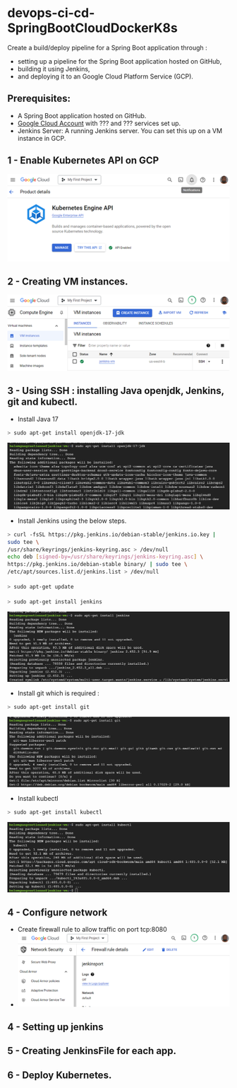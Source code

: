 # devops-ci-cd-SpringBootCloudDockerK8s
Create a build/deploy pipeline for a Spring Boot application through : 
- setting up a pipeline for the Spring Boot application hosted on GitHub, 
- building it using Jenkins, 
- and deploying it to an Google Cloud Platform Service (GCP).

## Prerequisites:
- A Spring Boot application hosted on GitHub.
- [Google Cloud Account](https://console.cloud.google.com/) with ??? and ??? services set up.
- Jenkins Server: A running Jenkins server. You can set this up on a VM instance in GCP.

## 1 - Enable Kubernetes API on GCP
![alt text](image.png)
## 2 - Creating VM instances.
![alt text](image-1.png)
## 3 - Using SSH : installing Java openjdk, Jenkins, git and kubectl.
- Install Java 17
```bash
> sudo apt-get install openjdk-17-jdk
```
![alt text](image-3.png)
- Install Jenkins using the below steps.
```bash
> curl -fsSL https://pkg.jenkins.io/debian-stable/jenkins.io.key |
sudo tee \
/usr/share/keyrings/jenkins-keyring.asc > /dev/null
echo deb [signed-by=/usr/share/keyrings/jenkins-keyring.asc] \
https://pkg.jenkins.io/debian-stable binary/ | sudo tee \
/etc/apt/sources.list.d/jenkins.list > /dev/null

> sudo apt-get update

> sudo apt-get install jenkins
```
![alt text](image-4.png)
- Install git which is required :
```bash
> sudo apt-get install git
```
![alt text](image-5.png)
- Install kubectl
```bash
> sudo apt-get install kubectl
```
![alt text](image-6.png)
## 4 - Configure network
- Create firewall rule to allow traffic on port tcp:8080
- ![alt text](image-7.png) 
## 4 - Setting up jenkins

## 5 - Creating JenkinsFile for each app.

## 6 - Deploy Kubernetes.
